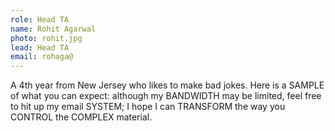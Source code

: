```yaml
---
role: Head TA
name: Rohit Agarwal
photo: rohit.jpg
lead: Head TA
email: rohaga@
---
```

A 4th year from New Jersey who likes to make bad jokes. Here is a SAMPLE of what you can expect: although my BANDWIDTH may be limited, feel free to hit up my email SYSTEM; I hope I can TRANSFORM the way you CONTROL the COMPLEX material.